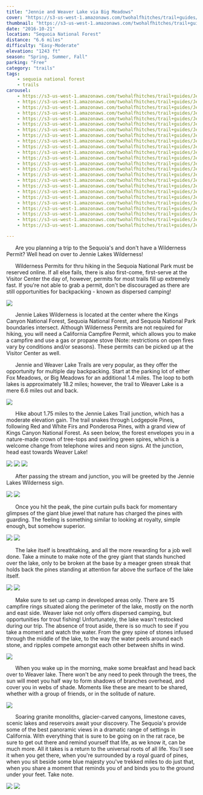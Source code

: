 ```yaml
---
title: "Jennie and Weaver Lake via Big Meadows"
cover: "https://s3-us-west-1.amazonaws.com/twohalfhitches/trail+guides/Jennie+Weaver+Lake/IMG_0815.jpg"
thumbnail: "https://s3-us-west-1.amazonaws.com/twohalfhitches/trail+guides/Jennie+Weaver+Lake/IMG_0815.jpg"
date: "2016-10-21"
location: "Sequoia National Forest"
distance: "6.6 miles"
difficulty: "Easy-Moderate"
elevation: "1243 ft"
season: "Spring, Summer, Fall"
parking: "Free"
category: "trails"
tags:
    - sequoia national forest
    - trails
carousel:
    - https://s3-us-west-1.amazonaws.com/twohalfhitches/trail+guides/Jennie+Weaver+Lake/IMG_0672.jpg
    - https://s3-us-west-1.amazonaws.com/twohalfhitches/trail+guides/Jennie+Weaver+Lake/IMG_0673.jpg
    - https://s3-us-west-1.amazonaws.com/twohalfhitches/trail+guides/Jennie+Weaver+Lake/IMG_0682.jpg
    - https://s3-us-west-1.amazonaws.com/twohalfhitches/trail+guides/Jennie+Weaver+Lake/IMG_0691.jpg
    - https://s3-us-west-1.amazonaws.com/twohalfhitches/trail+guides/Jennie+Weaver+Lake/IMG_0695.jpg
    - https://s3-us-west-1.amazonaws.com/twohalfhitches/trail+guides/Jennie+Weaver+Lake/IMG_0698.jpg
    - https://s3-us-west-1.amazonaws.com/twohalfhitches/trail+guides/Jennie+Weaver+Lake/IMG_0760.jpg
    - https://s3-us-west-1.amazonaws.com/twohalfhitches/trail+guides/Jennie+Weaver+Lake/IMG_0759.jpg
    - https://s3-us-west-1.amazonaws.com/twohalfhitches/trail+guides/Jennie+Weaver+Lake/IMG_0784.jpg
    - https://s3-us-west-1.amazonaws.com/twohalfhitches/trail+guides/Jennie+Weaver+Lake/IMG_0801.jpg
    - https://s3-us-west-1.amazonaws.com/twohalfhitches/trail+guides/Jennie+Weaver+Lake/IMG_0805.jpg
    - https://s3-us-west-1.amazonaws.com/twohalfhitches/trail+guides/Jennie+Weaver+Lake/IMG_0813.jpg
    - https://s3-us-west-1.amazonaws.com/twohalfhitches/trail+guides/Jennie+Weaver+Lake/IMG_0822.jpg
    - https://s3-us-west-1.amazonaws.com/twohalfhitches/trail+guides/Jennie+Weaver+Lake/IMG_0837.jpg
    - https://s3-us-west-1.amazonaws.com/twohalfhitches/trail+guides/Jennie+Weaver+Lake/IMG_0869.jpg
    - https://s3-us-west-1.amazonaws.com/twohalfhitches/trail+guides/Jennie+Weaver+Lake/IMG_0875.jpg
    - https://s3-us-west-1.amazonaws.com/twohalfhitches/trail+guides/Jennie+Weaver+Lake/IMG_0878.jpg
    - https://s3-us-west-1.amazonaws.com/twohalfhitches/trail+guides/Jennie+Weaver+Lake/IMG_0976.jpg
    - https://s3-us-west-1.amazonaws.com/twohalfhitches/trail+guides/Jennie+Weaver+Lake/IMG_0977.jpg
    - https://s3-us-west-1.amazonaws.com/twohalfhitches/trail+guides/Jennie+Weaver+Lake/IMG_0978.jpg
    - https://s3-us-west-1.amazonaws.com/twohalfhitches/trail+guides/Jennie+Weaver+Lake/IMG_0980.jpg
    - https://s3-us-west-1.amazonaws.com/twohalfhitches/trail+guides/Jennie+Weaver+Lake/IMG_0981.jpg
    - https://s3-us-west-1.amazonaws.com/twohalfhitches/trail+guides/Jennie+Weaver+Lake/IMG_0982.jpg
    - https://s3-us-west-1.amazonaws.com/twohalfhitches/trail+guides/Jennie+Weaver+Lake/IMG_0983.jpg

---
```


&nbsp;&nbsp;&nbsp;&nbsp;&nbsp;&nbsp;Are you planning a trip to the Sequoia's and don't have a Wilderness Permit? Well head on over to Jennie Lakes Wilderness!

&nbsp;&nbsp;&nbsp;&nbsp;&nbsp;&nbsp;Wilderness Permits for thru hiking in the Sequoia National Park must be reserved online. If all else fails, there is also first-come, first-serve at the Visitor Center the day of, however, permits for most trails fill up extremely fast. If you're not able to grab a permit, don't be discouraged as there are still opportunities for backpacking - known as dispersed camping!

![](https://s3-us-west-1.amazonaws.com/twohalfhitches/trail+guides/Jennie+Weaver+Lake/IMG_0668.jpg)

&nbsp;&nbsp;&nbsp;&nbsp;&nbsp;&nbsp;Jennie Lakes Wilderness is located at the center where the Kings Canyon National Forest, Sequoia National Forest, and Sequoia National Park boundaries intersect. Although Wilderness Permits are not required for hiking, you will need a California Campfire Permit, which allows you to make a campfire and use a gas or propane stove (Note: restrictions on open fires vary by conditions and/or seasons). These permits can be picked up at the Visitor Center as well.

&nbsp;&nbsp;&nbsp;&nbsp;&nbsp;&nbsp;Jennie and Weaver Lake Trails are very popular, as they offer the opportunity for multiple day backpacking. Start at the parking lot of either Fox Meadows, or Big Meadows for an additional 1.4 miles.  The loop to both lakes is approximately 18.2 miles; however, the trail to Weaver Lake is a mere 6.6 miles out and back. 

![](https://s3-us-west-1.amazonaws.com/twohalfhitches/trail+guides/Jennie+Weaver+Lake/IMG_0696.jpg)

&nbsp;&nbsp;&nbsp;&nbsp;&nbsp;&nbsp;Hike about 1.75 miles to the Jennie Lakes Trail junction, which has a moderate elevation gain. The trail snakes through Lodgepole Pines, following Red and White Firs and Ponderosa Pines, with a grand view of Kings Canyon National Forest. As seen below, the forest envelopes you in a nature-made crown of tree-tops and swirling green spires, which is a welcome change from telephone wires and neon signs. At the junction, head east towards Weaver Lake!

![](https://s3-us-west-1.amazonaws.com/twohalfhitches/trail+guides/Jennie+Weaver+Lake/IMG_0701.jpg)
![](https://s3-us-west-1.amazonaws.com/twohalfhitches/trail+guides/Jennie+Weaver+Lake/IMG_0735.jpg)
![](https://s3-us-west-1.amazonaws.com/twohalfhitches/trail+guides/Jennie+Weaver+Lake/IMG_0748.jpg)

&nbsp;&nbsp;&nbsp;&nbsp;&nbsp;&nbsp;After passing the stream and junction, you will be greeted by the Jennie Lakes Wilderness sign. 

![](https://s3-us-west-1.amazonaws.com/twohalfhitches/trail+guides/Jennie+Weaver+Lake/IMG_0705.jpg)
![](https://s3-us-west-1.amazonaws.com/twohalfhitches/trail+guides/Jennie+Weaver+Lake/IMG_0750.jpg)

&nbsp;&nbsp;&nbsp;&nbsp;&nbsp;&nbsp;Once you hit the peak, the pine curtain pulls back for momentary glimpses of the giant blue jewel that nature has charged the pines with guarding. The feeling is something similar to looking at royalty, simple enough, but somehow superior. 

![](https://s3-us-west-1.amazonaws.com/twohalfhitches/trail+guides/Jennie+Weaver+Lake/IMG_0754.jpg)
![](https://s3-us-west-1.amazonaws.com/twohalfhitches/trail+guides/Jennie+Weaver+Lake/IMG_0757.jpg)

&nbsp;&nbsp;&nbsp;&nbsp;&nbsp;&nbsp;The lake itself is breathtaking, and all the more rewarding for a job well done. Take a minute to make note of the grey giant that stands hunched over the lake, only to be broken at the base by a meager green streak that holds back the pines standing at attention far above the surface of the lake itself.

![](https://s3-us-west-1.amazonaws.com/twohalfhitches/trail+guides/Jennie+Weaver+Lake/IMG_0759.jpg)
![](https://s3-us-west-1.amazonaws.com/twohalfhitches/trail+guides/Jennie+Weaver+Lake/IMG_0810.jpg)

&nbsp;&nbsp;&nbsp;&nbsp;&nbsp;&nbsp;Make sure to set up camp in developed areas only. There are 15 campfire rings situated along the perimeter of the lake, mostly on the north and east side. Weaver lake not only offers dispersed camping, but opportunities for trout fishing! Unfortunately, the lake wasn't restocked during our trip. The absence of trout aside, there is so much to see if you take a moment and watch the water. From the grey spine of stones infused through the middle of the lake, to the way the water peels around each stone, and ripples compete amongst each other between shifts in wind.

![](https://s3-us-west-1.amazonaws.com/twohalfhitches/trail+guides/Jennie+Weaver+Lake/IMG_0761.jpg)

&nbsp;&nbsp;&nbsp;&nbsp;&nbsp;&nbsp;When you wake up in the morning, make some breakfast and head back over to Weaver lake. There won't be any need to peek through the trees, the sun will meet you half way to form shadows of branches overhead, and cover you in webs of shade. Moments like these are meant to be shared, whether with a group of friends, or in the solitude of nature.

![](https://s3-us-west-1.amazonaws.com/twohalfhitches/trail+guides/Jennie+Weaver+Lake/IMG_0826.jpg)

&nbsp;&nbsp;&nbsp;&nbsp;&nbsp;&nbsp;Soaring granite monoliths, glacier-carved canyons, limestone caves, scenic lakes and reservoirs await your discovery. The Sequoia's provide some of the best panoramic views in a dramatic range of settings in California. With everything that is sure to be going on in the rat race, be sure to get out there and remind yourself that life, as we know it, can be much more. All it takes is a return to the universal roots of all life. You'll see it when you get there, when you're surrounded by a royal guard of pines, when you sit beside some blue majesty you've trekked miles to do just that, when you share a moment that reminds you of and binds you to the ground under your feet. Take note.

![](https://s3-us-west-1.amazonaws.com/twohalfhitches/trail+guides/Jennie+Weaver+Lake/IMG_0888.jpg)
![](https://s3-us-west-1.amazonaws.com/twohalfhitches/trail+guides/Jennie+Weaver+Lake/IMG_0762.jpg)
